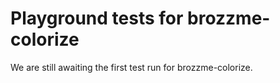 # Playground tests for brozzme-colorize
We are still awaiting the first test run for brozzme-colorize.
